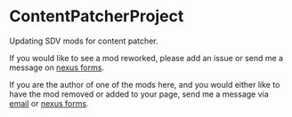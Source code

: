 # ContentPatcherProject
Updating SDV mods for content patcher.

If you would like to see a mod reworked, please add an issue or send me a message on [nexus forms](https://www.nexusmods.com/users/93509378).

If you are the author of one of the mods here, and you would either like to have the mod removed or added to your page, send me a message via [email](mailto:cypressr2581@gmail.com) or [nexus forms](https://www.nexusmods.com/users/93509378).